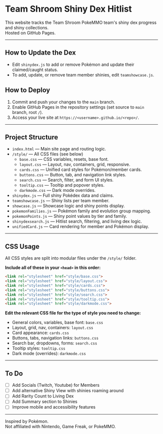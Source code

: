 # Team Shroom Shiny Dex Hitlist

This website tracks the Team Shroom PokeMMO team's shiny dex progress and shiny collections.  
Hosted on GitHub Pages.

---

## How to Update the Dex

- Edit `shinydex.js` to add or remove Pokémon and update their claimed/caught status.
- To add, update, or remove team member shinies, edit `teamshowcase.js`.

## How to Deploy

1. Commit and push your changes to the `main` branch.
2. Enable GitHub Pages in the repository settings (set source to `main` branch, root `/`).
3. Access your live site at `https://<username>.github.io/<repo>/`.

---

## Project Structure

- `index.html` — Main site page and routing logic.
- `/style/` — All CSS files (see below)
    - `base.css` — CSS variables, resets, base font.
    - `layout.css` — Layout, nav, containers, grid, responsive.
    - `cards.css` — Unified card styles for Pokémon/member cards.
    - `buttons.css` — Button, tab, and navigation link styles.
    - `search.css` — Search, filter, and form UI styles.
    - `tooltip.css` — Tooltip and popover styles.
    - `darkmode.css` — Dark mode overrides.
- `shinydex.js` — Full shiny Pokédex data and claims.
- `teamshowcase.js` — Shiny lists per team member.
- `showcase.js` — Showcase logic and shiny points display.
- `pokemonFamilies.js` — Pokémon family and evolution group mapping.
- `pokemonPoints.js` — Shiny point values by tier and family.
- `shinydexsearch.js` — Hitlist search, filtering, and living dex logic.
- `unifiedCard.js` — Card rendering for member and Pokémon display.

---

## CSS Usage

All CSS styles are split into modular files under the `/style/` folder.

**Include all of these in your `<head>` in this order:**
```html
<link rel="stylesheet" href="style/base.css">
<link rel="stylesheet" href="style/layout.css">
<link rel="stylesheet" href="style/cards.css">
<link rel="stylesheet" href="style/buttons.css">
<link rel="stylesheet" href="style/search.css">
<link rel="stylesheet" href="style/tooltip.css">
<link rel="stylesheet" href="style/darkmode.css">
```

**Edit the relevant CSS file for the type of style you need to change:**
- General colors, variables, base font: `base.css`
- Layout, grid, nav, containers: `layout.css`
- Card appearance: `cards.css`
- Buttons, tabs, navigation links: `buttons.css`
- Search bar, dropdowns, forms: `search.css`
- Tooltip styles: `tooltip.css`
- Dark mode (overrides): `darkmode.css`

---

## To Do

- [ ] Add Socials (Twitch, Youtube) for Members
- [ ] Add alternative Shiny View with shinies roaming around
- [ ] Add Rarity Count to Living Dex
- [ ] Add Summary section to Shinies
- [ ] Improve mobile and accessibility features

---

Inspired by Pokémon.  
Not affiliated with Nintendo, Game Freak, or PokeMMO.
